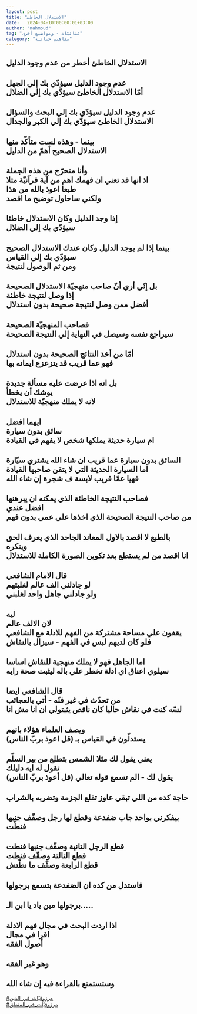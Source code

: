 ```yaml
---
layout: post
title: "الاستدلال الخاطئ"
date:   2024-04-10T00:00:01+03:00
author: "mahmoud"
tag: "ثنائيّات - ومواضيع أخرى"
category: "مفاهيم حياتيه"
---
```



الاستدلال الخاطئ أخطر من عدم وجود الدليل  
-  
عدم وجود الدليل سيؤدّي بك إلي الجهل  
أمّا الاستدلال الخاطئ سيؤدّي بك إلي الضلال  
-  
عدم وجود الدليل سيؤدّي بك إلي البحث والسؤال  
الاستدلال الخاطئ سيؤدّي بك إلي الكبر والجدال  
-  
بينما - وهذه لست متأكّد منها  
الاستدلال الصحيح أهمّ من الدليل  
-  
وأنا متحرّج من هذه الجملة  
اذ انها قد تعني ان فهمك اهم من آية قرآنيّة مثلا  
طبعا اعوذ بالله من هذا  
ولكني ساحاول توضيح ما اقصد  
-  
إذا وجد الدليل وكان الاستدلال خاطئا  
سيؤدّي بك إلي الضلال  
-  
بينما إذا لم يوجد الدليل وكان عندك الاستدلال
الصحيح  
سيؤدّي بك إلي القياس  
ومن ثم الوصول لنتيجة  
-  
بل إنّي أري أنّ صاحب منهجيّة الاستدلال الصحيحة  
إذا وصل لنتيجة خاطئة  
أفضل ممن وصل لنتيجة صحيحة بدون استدلال  
-  
فصاحب المنهجيّة الصحيحة  
سيراجع نفسه وسيصل في النهاية إلي النتيجة
الصحيحة  
-  
أمّا من أخذ النتائج الصحيحة بدون استدلال  
فهو عما قريب قد يتزعزع ايمانه بها  
-  
بل انه اذا عرضت عليه مسألة جديدة  
يوشك أن يخطأ  
لانه لا يملك منهجيّة للاستدلال  
-  
ايهما افضل  
سائق بدون سيارة  
ام سيارة حديثة يملكها شخص لا يفهم في القيادة  
-  
السائق بدون سيارة عما قريب ان شاء الله يشتري
سيّارة  
اما السيارة الحديثة التي لا يتقن صاحبها القيادة  
فهيا عمّا قريب لابسة ف شجرة إن شاء الله  
-  
فصاحب النتيجة الخاطئة الذي يمكنه ان يبرهنها  
افضل عندي  
من صاحب النتيجة الصحيحة الذي اخذها علي عمي بدون
فهم  
-  
بالطبع لا اقصد بالاول المعاند الجاحد الذي يعرف الحق
وينكره  
انا اقصد من لم يستطع بعد تكوين الصورة الكاملة
للاستدلال  
-  
قال الامام الشافعي  
لو جادلني الف عالم لغلبتهم  
ولو جادلني جاهل واحد لغلبني  
-  
ليه  
لان الالف عالم  
يقفون علي مساحة مشتركة من الفهم للادلة مع
الشافعي  
فلو كان لديهم لبس في الفهم - سيزال بالنقاش  
-  
اما الجاهل فهو لا يملك منهجية للنقاش اساسا  
سيلوي اعناق اي ادلة تخطر علي باله ليثبت صحة
رايه  
-  
قال الشافعي ايضا  
من تحدّث في غير فنّه - أتي بالعجائب  
لسّه كنت في نقاش حاليا كان ناقص يثبتولي ان انا مش
انا  
-  
ويصف العلماء هؤلاء بانهم  
يستدلّون في القياس بـ (قل اعوذ بربّ الناس)  
-  
يعني يقول لك مثلا الشمس بتطلع من بير السلّم  
تقول له ايه دليلك  
يقول لك - الم تسمع قوله تعالي (قل أعوذ بربّ
الناس)  
-  
حاجة كده من اللي تبقي عاوز تقلع الجزمة وتضربه
بالشراب  
-  
بيفكرني بواحد جاب ضفدعة وقطع لها رجل وصقّف جنبها  
فنطّت  
-  
قطع الرجل التانية وصقّف جنبها فنطت  
قطع التالتة وصقّف فنطت  
قطع الرابعة وصقّف ما نطّتش  
-  
فاستدل من كده ان الضفدعة بتسمع برجولها  
-  
برجولها مين ياد يا ابن الـ.....  
-  
اذا اردت البحث في مجال فهم الادلة  
اقرا في مجال  
أصول الفقه  
-  
وهو غير الفقه  
-  
وستستمتع بالقراءة فيه إن شاء الله  
-  
[<u>\#مرزوقيّات\_في\_الدين</u>](https://www.facebook.com/hashtag/مرزوقيّات_في_الدين?source=feed_text)  
[<u>\#مرزوقيّات\_في\_المنطق</u>](https://www.facebook.com/hashtag/مرزوقيّات_في_المنطق?source=feed_text)

